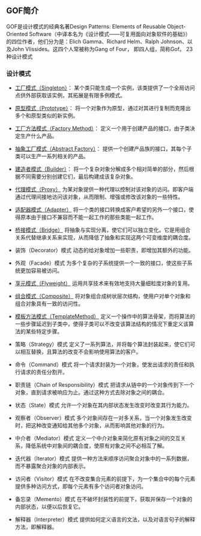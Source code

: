 ## GOF简介
GOF是设计模式的经典名著Design Patterns: Elements of Reusable Object-Oriented Software（中译本名为《设计模式——可复用面向对象软件的基础》）的四位作者，他们分为是：Elich Gamma、Richard Helm、Ralph Johnson、以及John Vlissides。这四个人常被称为Gang of Four， 即四人组，简称Gof。
23种设计模式

### 设计模式
* [工厂模式（Singleton）](./fatory/README.md)：
某个类只能生成一个实例，该类提供了一个全局访问点供外部获取该实例，其拓展是有限多例模式。

* [原型模式（Prototype）](./prototype/README.md)：
将一个对象作为原型，通过对其进行复制而克隆出多个和原型类似的新实例。

* [工厂方法模式（Factory Method）](./fatory/README.md)：
定义一个用于创建产品的接口，由子类决定生产什么产品。

* [抽象工厂模式（Abstract Factory）](./fatory/README.md)：
提供一个创建产品族的接口，其每个子类可以生产一系列相关的产品。

* [建造者模式（Builder）](./builder/README.md)：
将一个复杂对象分解成多个相对简单的部分，然后根据不同需要分别创建它们，最后构建成该复杂对象。

* [代理模式（Proxy）](./proxy/README.md)
为某对象提供一种代理以控制对该对象的访问。即客户端通过代理间接地访问该对象，从而限制、增强或修改该对象的一些特性。

* [适配器模式（Adapter）](./adapter/README.md)
将一个类的接口转换成客户希望的另外一个接口，使得原本由于接口不兼容而不能一起工作的那些类能一起工作。

* [桥接模式（Bridge）](./bridge/README.md)
将抽象与实现分离，使它们可以独立变化。它是用组合关系代替继承关系来实现，从而降低了抽象和实现这两个可变维度的耦合度。

* 装饰（Decorator）模式
动态的给对象增加一些职责，即增加其额外的功能。

* 外观（Facade）模式
为多个复杂的子系统提供一个一致的接口，使这些子系统更加容易被访问。

* [享元模式（Flyweight）](./flyweight/README.md)
运用共享技术来有效地支持大量细粒度对象的复用。

* [组合模式（Composite）](./composite/README.md)
将对象组合成树状层次结构，使用户对单个对象和组合对象具有一致的访问性。

* [模板方法模式（TemplateMethod）](./template/README.md)
定义一个操作中的算法骨架，而将算法的一些步骤延迟到子类中，使得子类可以不改变该算法结构的情况下重定义该算法的某些特定步骤。

* 策略（Strategy）模式
定义了一系列算法，并将每个算法封装起来，使它们可以相互替换，且算法的改变不会影响使用算法的客户。

* 命令（Command）模式
将一个请求封装为一个对象，使发出请求的责任和执行请求的责任分割开。

* 职责链（Chain of Responsibility）模式
把请求从链中的一个对象传到下一个对象，直到请求被响应为止。通过这种方式去除对象之间的耦合。

* 状态（State）模式
允许一个对象在其内部状态发生改变时改变其行为能力。

* 观察者（Observer）模式
多个对象间存在一对多关系，当一个对象发生改变时，把这种改变通知给其他多个对象，从而影响其他对象的行为。

* 中介者（Mediator）模式
定义一个中介对象来简化原有对象之间的交互关系，降低系统中对象间的耦合度，使原有对象之间不必相互了解。

* 迭代器（Iterator）模式
提供一种方法来顺序访问聚合对象中的一系列数据，而不暴露聚合对象的内部表示。

* 访问者（Visitor）模式
在不改变集合元素的前提下，为一个集合中的每个元素提供多种访问方式，即每个元素有多个访问者对象访问。

* 备忘录（Memento）模式
在不破坏封装性的前提下，获取并保存一个对象的内部状态，以便以后恢复它。

* 解释器（Interpreter）模式
提供如何定义语言的文法，以及对语言句子的解释方法，即解释器。
